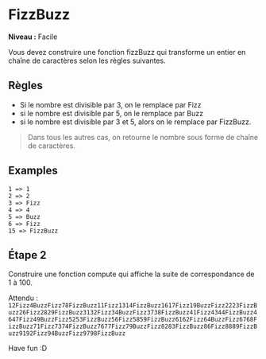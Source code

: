 # FizzBuzz

**Niveau :** Facile

Vous devez construire une fonction fizzBuzz qui transforme un entier en chaîne de caractères selon les règles suivantes.

## Règles
- Si le nombre est divisible par 3, on le remplace par Fizz
- si le nombre est divisible par 5, on le remplace par Buzz
- si le nombre est divisible par 3 et 5, alors on le remplace par FizzBuzz.

> Dans tous les autres cas, on retourne le nombre sous forme de chaîne de caractères.

## Examples
```
1 => 1
2 => 2
3 => Fizz
4 => 4
5 => Buzz
6 => Fizz
15 => FizzBuzz
```

## Étape 2
Construire une fonction compute qui affiche la suite de correspondance de 1 à 100.

Attendu : `12Fizz4BuzzFizz78FizzBuzz11Fizz1314FizzBuzz1617Fizz19BuzzFizz2223FizzBuzz26Fizz2829FizzBuzz3132Fizz34BuzzFizz3738FizzBuzz41Fizz4344FizzBuzz4647Fizz49BuzzFizz5253FizzBuzz56Fizz5859FizzBuzz6162Fizz64BuzzFizz6768FizzBuzz71Fizz7374FizzBuzz7677Fizz79BuzzFizz8283FizzBuzz86Fizz8889FizzBuzz9192Fizz94BuzzFizz9798FizzBuzz`

Have fun :D 
